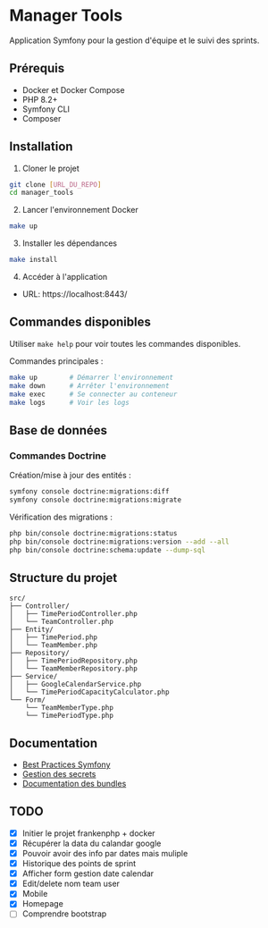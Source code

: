 # Manager Tools

Application Symfony pour la gestion d'équipe et le suivi des sprints.

## Prérequis

- Docker et Docker Compose
- PHP 8.2+
- Symfony CLI
- Composer

## Installation

1. Cloner le projet
```bash
git clone [URL_DU_REPO]
cd manager_tools
```

2. Lancer l'environnement Docker
```bash
make up
```

3. Installer les dépendances
```bash
make install
```

4. Accéder à l'application
- URL: https://localhost:8443/

## Commandes disponibles

Utiliser `make help` pour voir toutes les commandes disponibles.

Commandes principales :
```bash
make up        # Démarrer l'environnement
make down      # Arrêter l'environnement
make exec      # Se connecter au conteneur
make logs      # Voir les logs
```

## Base de données

### Commandes Doctrine

Création/mise à jour des entités :
```bash
symfony console doctrine:migrations:diff
symfony console doctrine:migrations:migrate
```

Vérification des migrations :
```bash
php bin/console doctrine:migrations:status
php bin/console doctrine:migrations:version --add --all
php bin/console doctrine:schema:update --dump-sql
```

## Structure du projet

```
src/
├── Controller/
│   ├── TimePeriodController.php
│   └── TeamController.php
├── Entity/
│   ├── TimePeriod.php
│   └── TeamMember.php
├── Repository/
│   ├── TimePeriodRepository.php
│   └── TeamMemberRepository.php
├── Service/
│   ├── GoogleCalendarService.php
│   └── TimePeriodCapacityCalculator.php
└── Form/
    └── TeamMemberType.php
    └── TimePeriodType.php
```

## Documentation

- [Best Practices Symfony](https://symfony.com/doc/current/best_practices.html#use-environment-variables-for-infrastructure-configuration)
- [Gestion des secrets](https://symfony.com/doc/current/configuration/secrets.html)
- [Documentation des bundles](https://symfony.com/doc/current/bundles.html)

## TODO

- [x] Initier le projet frankenphp + docker
- [x] Récupérer la data du calandar google
- [x] Pouvoir avoir des info par dates mais muliple
- [x] Historique des points de sprint
- [x] Afficher form gestion date calendar
- [x] Edit/delete nom team user
- [x] Mobile
- [x] Homepage
- [ ] Comprendre bootstrap